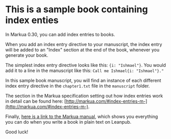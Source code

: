 # This is a sample book containing index enties

In Markua 0.30, you can add index entries to books.

When you add an index entry directive to your manuscript, the index entry will be added to an "Index" section at the end of the book, whenever you generate your book.

The simplest index entry directive looks like this: `{i: "Ishmael"}`. You would add it to a line in the manuscript like this: `Call me Ishmael{i: "Ishmael"}."` 

In this sample book manuscript, you will find an instance of each different index entry directive in the `chapter1.txt` file in the `manuscript` folder.

The section in the Markua specification setting out how index entries work in detail can be found here: [http://markua.com/#index-entries-m-](http://markua.com/#index-entries-m-).

Finally, [here is a link to the Markua manual,](https://leanpub.com/markua/read) which shows you everything you can do when you write a book in plain text on Leanpub.

Good luck!
